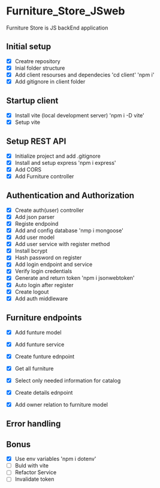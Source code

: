 # Furniture_Store_JSweb
Furniture Store is JS backEnd application

## Initial setup

-[x] Creatre repository
-[x] Inial folder structure
-[x] Add client resourses and dependecies 'cd client' 'npm i'
-[x] Add gitignore in client folder

## Startup client

-[x] Install vite (local development server) 'npm i -D vite'
-[x] Setup vite

## Setup REST API

-[x] Initialize project and add .gitignore
-[x] Install and setup express 'npm i express'
-[x] Add CORS
-[x] Add Furniture controller

## Authentication and Authorization

-[x] Create auth(user) controller
-[x] Add json parser
-[x] Registe endpoind
-[x] Add and config database 'nmp i mongoose'
-[x] Add user model
-[x] Add user service with register method
-[x] Install bcrypt
-[x] Hash password on register
-[x] Add login endpoint and service
-[x] Verify login credentials
-[x] Generate and return token 'npm i jsonwebtoken'
-[x] Auto login after register
-[x] Create logout 
-[x] Add auth middleware

## Furniture endpoints

-[x] Add funture model
-[x] Add funture service
-[x] Create funture ednpoint
-[x] Get all furniture
-[x] Select only needed information for catalog
-[x] Create details ednpoint
-[x] Add owner relation to furniture model





## Error handling



## Bonus

-[x] Use env variables 'npm i dotenv'
-[ ] Buld with vite
-[ ] Refactor Service
-[ ] Invalidate token
